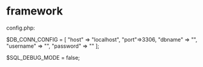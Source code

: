 # framework

config.php:

$DB_CONN_CONFIG = [
    "host" => "localhost",
    "port"=>3306,
    "dbname" => "",
    "username" => "",
    "password" => ""
];

$SQL_DEBUG_MODE = false;